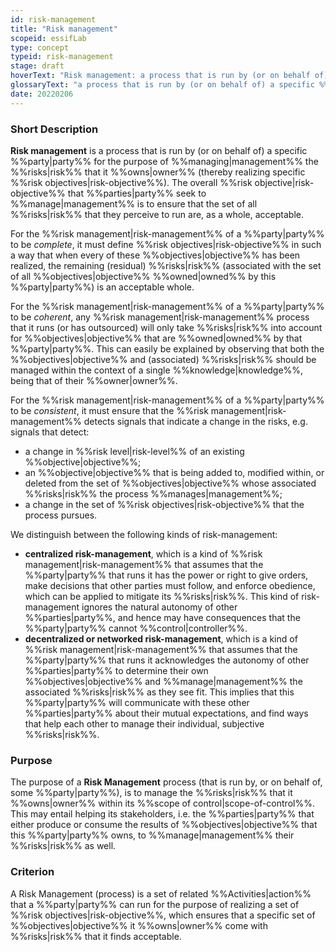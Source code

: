 ```yaml
---
id: risk-management
title: "Risk management"
scopeid: essifLab
type: concept
typeid: risk-management
stage: draft
hoverText: "Risk management: a process that is run by (or on behalf of) a specific Party for the purpose of Managing the Risks that it Owns (thereby realizing specific Risk Objectives)."
glossaryText: "a process that is run by (or on behalf of) a specific %%party^party%% for the purpose of %%managing^management%% the %%risks^risk%% that it %%owns^owner%% (thereby realizing specific %%risk objectives^risk-objective%%)."
date: 20220206
---
```


### Short Description
**Risk management** is a process that is run by (or on behalf of) a specific %%party|party%% for the purpose of %%managing|management%% the %%risks|risk%% that it %%owns|owner%% (thereby realizing specific %%risk objectives|risk-objective%%). The overall %%risk objective|risk-objective%% that %%parties|party%% seek to %%manage|management%% is to ensure that the set of all %%risks|risk%% that they perceive to run are, as a whole, acceptable.

For the %%risk management|risk-management%% of a %%party|party%% to be *complete*, it must define %%risk objectives|risk-objective%% in such a way that when every of these %%objectives|objective%% has been realized, the remaining (residual) %%risks|risk%% (associated with the set of all %%objectives|objective%% %%owned|owned%% by this %%party|party%%) is an acceptable whole.

For the %%risk management|risk-management%% of a %%party|party%% to be *coherent*, any %%risk management|risk-management%% process that it runs (or has outsourced) will only take %%risks|risk%% into account for %%objectives|objective%% that are %%owned|owned%% by that %%party|party%%. This can easily be explained by observing that both the %%objectives|objective%% and (associated) %%risks|risk%% should be managed within the context of a single %%knowledge|knowledge%%, being that of their %%owner|owner%%.

For the %%risk management|risk-management%% of a %%party|party%% to be *consistent*, it must ensure that the %%risk management|risk-management%% detects signals that indicate a change in the risks, e.g. signals that detect:
- a change in %%risk level|risk-level%% of an existing %%objective|objective%%;
- an %%objective|objective%% that is being added to, modified within, or deleted from the set of %%objectives|objective%% whose associated %%risks|risk%% the process %%manages|management%%;
- a change in the set of %%risk objectives|risk-objective%% that the process pursues.

We distinguish between the following kinds of risk-management:
- **centralized risk-management**, which is a kind of %%risk management|risk-management%% that assumes that the %%party|party%% that runs it has the power or right to give orders, make decisions that other parties must follow, and enforce obedience, which can be applied to mitigate its %%risks|risk%%. This kind of risk-management ignores the natural autonomy of other %%parties|party%%, and hence may have consequences that the %%party|party%% cannot %%control|controller%%.
- **decentralized or networked risk-management**, which is a kind of %%risk management|risk-management%% that assumes that the %%party|party%% that runs it acknowledges the autonomy of other %%parties|party%% to determine their own %%objectives|objective%% and %%manage|management%% the associated %%risks|risk%% as they see fit. This implies that this %%party|party%% will communicate with these other %%parties|party%% about their mutual expectations, and find ways that help each other to manage their individual, subjective %%risks|risk%%.

### Purpose
The purpose of a **Risk Management** process (that is run by, or on behalf of, some %%party|party%%), is to manage the %%risks|risk%% that it %%owns|owner%% within its %%scope of control|scope-of-control%%. This may entail helping its stakeholders, i.e. the %%parties|party%% that either produce or consume the results of %%objectives|objective%% that this %%party|party%% owns, to %%manage|management%% their %%risks|risk%% as well.

### Criterion
A Risk Management (process) is a set of related %%Activities|action%% that a %%party|party%% can run for the purpose of realizing a set of %%risk objectives|risk-objective%%, which ensures that a specific set of %%objectives|objective%% it %%owns|owner%% come with %%risks|risk%% that it finds acceptable.